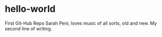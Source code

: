 # hello-world
First Git-Hub Repo
Sarah Peni, loves music of all sorts, old and new.
My second line of writing.
